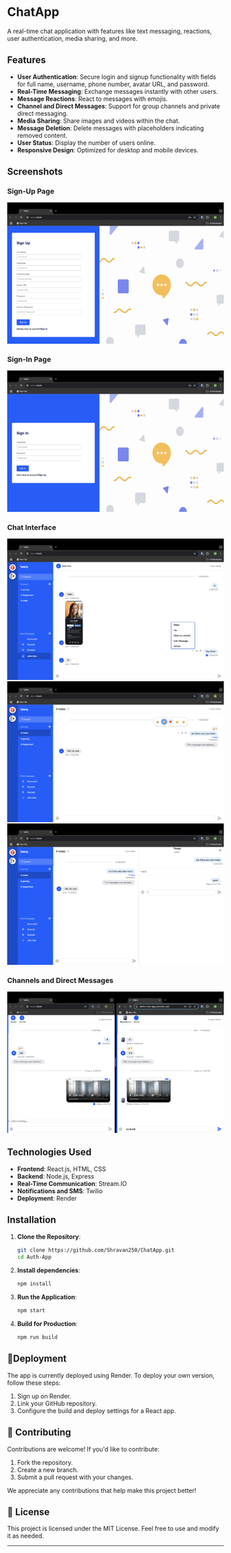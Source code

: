 # ChatApp

A real-time chat application with features like text messaging, reactions, user authentication, media sharing, and more.

## Features

- **User Authentication**: Secure login and signup functionality with fields for full name, username, phone number, avatar URL, and password.
- **Real-Time Messaging**: Exchange messages instantly with other users.
- **Message Reactions**: React to messages with emojis.
- **Channel and Direct Messages**: Support for group channels and private direct messaging.
- **Media Sharing**: Share images and videos within the chat.
- **Message Deletion**: Delete messages with placeholders indicating removed content.
- **User Status**: Display the number of users online.
- **Responsive Design**: Optimized for desktop and mobile devices.

## Screenshots

### Sign-Up Page

![Sign-Up Page](./images/signup.png)

### Sign-In Page

![Sign-In Page](./images/signin.png)

### Chat Interface

![Chat Interface](./images/chatinterface.png)
![Functions](./images/somefunctions.png)
![Threads](./images/threads.png)

### Channels and Direct Messages

![Channels and Direct Messages](./images/directmessages.png)

## Technologies Used

- **Frontend**: React.js, HTML, CSS
- **Backend**: Node.js, Express
- **Real-Time Communication**: Stream.IO
- **Notifications and SMS**: Twilio
- **Deployment**: Render

## Installation

1. **Clone the Repository**:

   ```bash
   git clone https://github.com/Shravan250/ChatApp.git
   cd Auth-App
   ```

2. **Install dependencies**:

   ```bash
   npm install
   ```

3. **Run the Application**:

   ```bash
   npm start
   ```

4. **Build for Production**:

   ```bash
   npm run build
   ```

## 🔄Deployment

The app is currently deployed using Render. To deploy your own version, follow these steps:

1. Sign up on Render.
2. Link your GitHub repository.
3. Configure the build and deploy settings for a React app.

## 🤝 Contributing

Contributions are welcome! If you'd like to contribute:

1. Fork the repository.
2. Create a new branch.
3. Submit a pull request with your changes.

We appreciate any contributions that help make this project better!

## 📄 License

This project is licensed under the MIT License. Feel free to use and modify it as needed.

---
